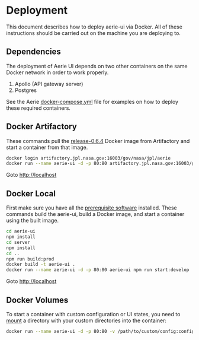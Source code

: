 # Deployment

This document describes how to deploy aerie-ui via Docker. All of these instructions should be carried out on the machine you are deploying to.

## Dependencies

The deployment of Aerie UI depends on two other containers on the same Docker network in order to work properly.

1. Apollo (API gateway server)
2. Postgres

See the Aerie [docker-compose.yml](https://github.jpl.nasa.gov/Aerie/aerie/blob/develop/scripts/docker-compose-aerie/docker-compose.yml) file for examples on how to deploy these required containers.

## Docker Artifactory

These commands pull the [release-0.6.4](https://artifactory.jpl.nasa.gov/artifactory/webapp/#/artifacts/browse/tree/General/docker-release-local/gov/nasa/jpl/aerie/aerie-ui/release-0.6.4) Docker image from Artifactory and start a container from that image.

```bash
docker login artifactory.jpl.nasa.gov:16003/gov/nasa/jpl/aerie
docker run --name aerie-ui -d -p 80:80 artifactory.jpl.nasa.gov:16003/gov/nasa/jpl/aerie/aerie-ui:release-0.6.4 npm run start:develop
```

Goto [http://localhost](http://localhost)

## Docker Local

First make sure you have all the [prerequisite software](./DEVELOPER.md#prerequisite-software) installed. These commands build the aerie-ui, build a Docker image, and start a container using the built image. 

```bash
cd aerie-ui
npm install
cd server
npm install
cd ..
npm run build:prod
docker build -t aerie-ui .
docker run --name aerie-ui -d -p 80:80 aerie-ui npm run start:develop
```

Goto [http://localhost](http://localhost)

## Docker Volumes

To start a container with custom configuration or UI states, you need to [mount](https://docs.docker.com/storage/bind-mounts/) a directory with your custom directories into the container:

```bash
docker run --name aerie-ui -d -p 80:80 -v /path/to/custom/config:config -v /path/to/custom/ui-states:ui-states artifactory.jpl.nasa.gov:16003/gov/nasa/jpl/aerie/aerie-ui:release-0.6.4 npm run start:develop
```
